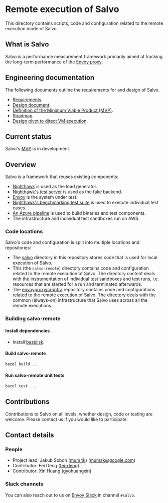 # Remote execution of Salvo

This directory contains scripts, code and configuration related to the remote
execution mode of Salvo.

## What is Salvo

Salvo is a performance measurement framework primarily aimed at tracking the
long-term performance of the [Envoy proxy](https://www.envoyproxy.io/).

## Engineering documentation

The following documents outline the requirements for and design of Salvo.

- [Requirements](https://1drv.ms/w/c/41f5e3e2a47dacf2/EdqGBqz-dPtDmGfI7d6yLg4BPicDimc6mScj-sehZ_jGsg?e=zg9F4G).
- [Design
  document](https://1drv.ms/w/c/41f5e3e2a47dacf2/EZZJ8DIs84JPm_GjW9PEAtgBVYu_uY9hEnLQCoZwR4YJBg?e=FESTxo).
- [Definition of the Minimum Viable Product
  (MVP)](https://1drv.ms/w/c/41f5e3e2a47dacf2/EYgOE6itYKhPgRG9pxuv6qkBzVhjHpqU2D814G7sSnFaZA?e=3LEHSu).
- [Roadmap](https://1drv.ms/w/c/41f5e3e2a47dacf2/ERIlwSS0DA5MixuqAFofrp0BAPuwt_fqjnAs2r7PF05G0Q?e=RxvTAl).
- [Design pivot to direct VM
  execution](https://1drv.ms/w/c/41f5e3e2a47dacf2/EQtPDYrP2oNMmLP7Ajn38bYBGuIRGT5vvmaW5BaC8M-Lvg?e=n5irug).

## Current status

Salvo's
[MVP](https://1drv.ms/w/c/41f5e3e2a47dacf2/EYgOE6itYKhPgRG9pxuv6qkBzVhjHpqU2D814G7sSnFaZA?e=3LEHSu)
is in development.

## Overview

Salvo is a framework that reuses existing components:

- [Nighthawk](https://github.com/envoyproxy/nighthawk) is used as the load
  generator.
- [Nighthawk's test
  server](https://github.com/envoyproxy/nighthawk/tree/main/source/server) is
  used as the fake backend.
- [Envoy](https://github.com/envoyproxy/envoy) is the system under test.
- [Nighthawk's benchmarking test
  suite](https://github.com/envoyproxy/nighthawk/tree/main/benchmarks) is used
  to execute individual test cases.
- [An Azure
  pipeline](https://github.com/envoyproxy/envoy-perf/tree/main/salvo-remote/azure-pipelines)
  is used to build binaries and test components.
- The infrastructure and individual test sandboxes run on AWS.

### Code locations

Salvo's code and configuration is split into multiple locations and
repositories:

- The [salvo](../salvo) directory in this repository stores code that is used
  for local execution of Salvo.
- This (the `salvo-remote`) directory contains code and configuration related
  to the remote execution of Salvo. The directory content deals with the
  instrumentation of individual test sandboxes and test runs, i.e. resources
  that are started for a run and terminated afterwards.
- The [envoyproxy/ci-infra](https://github.com/envoyproxy/ci-infra) repository
  contains code and configurations related to the remote execution of Salvo.
  The directory deals with the common (always-on) infrastructure that Salvo
  uses across all the remote executions.

### Building salvo-remote

#### Install dependencies

- Install [bazelisk](https://github.com/bazelbuild/bazelisk).


#### Build salvo-remote

```sh
bazel build ...
```

#### Run salvo-remote unit tests

```sh
bazel test ...
```

## Contributions

Contributions to Salvo on all levels, whether design, code or testing are
welcome. Please contact us if you would like to participate.

## Contact details

### People

- Project lead: Jakub Sobon ([mum4k](https://github.com/mum4k))
  (mumak@google.com)
- Contributor: Fei Deng ([fei-deng](https://github.com/fei-deng))
- Contributor: Xin Huang ([gyohuangxin](https://github.com/gyohuangxin))

### Slack channels

You can also reach out to us on [Envoy Slack](https://envoyproxy.slack.com) in
channel `#salvo`.
